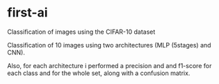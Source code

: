 # first-ai

Classification of images using the CIFAR-10 dataset

Classification of 10 images using two architectures (MLP (5stages) and CNN).

Also, for each architecture i performed a precision and and f1-score for each class and for the whole set,
along with a confusion matrix.
